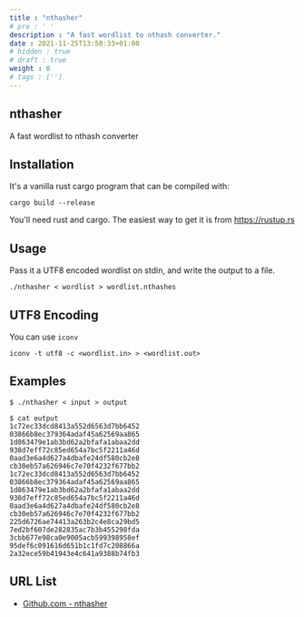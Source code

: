 ```yaml
---
title : "nthasher"
# pre : ' '
description : "A fast wordlist to nthash converter."
date : 2021-11-25T13:50:33+01:00
# hidden : true
# draft : true
weight : 0
# tags : ['']
---
```


## nthasher

A fast wordlist to nthash converter

## Installation

It's a vanilla rust cargo program that can be compiled with:

```plain
cargo build --release
```

You'll need rust and cargo. The easiest way to get it is from <https://rustup.rs>

## Usage

Pass it a UTF8 encoded wordlist on stdin, and write the output to a file.

```plain
./nthasher < wordlist > wordlist.nthashes
```

## UTF8 Encoding

You can use `iconv`

```plain
iconv -t utf8 -c <wordlist.in> > <wordlist.out>
```

## Examples

```plain
$ ./nthasher < input > output

$ cat output                       
1c72ec33dcd8413a552d6563d7bb6452
03866b8ec379364adaf45a62569aa865
1d863479e1ab3bd62a2bfafa1abaa2dd
938d7eff72c85ed654a7bc5f2211a46d
0aad3e6a4d627a4dbafe24df580cb2e8
cb30eb57a626946c7e70f4232f677bb2
1c72ec33dcd8413a552d6563d7bb6452
03866b8ec379364adaf45a62569aa865
1d863479e1ab3bd62a2bfafa1abaa2dd
938d7eff72c85ed654a7bc5f2211a46d
0aad3e6a4d627a4dbafe24df580cb2e8
cb30eb57a626946c7e70f4232f677bb2
225d6726ae74413a263b2c4e8ca29bd5
7ed2bf607de282835ac7b3b455298fda
3cbb677e98ca0e9005acb599398958ef
95def6c091616d651b1c1fd7c208866a
2a32ece59b41943e4c641a9388b74fb3
```

## URL List

- [Github.com - nthasher](https://github.com/singe/nthasher)
